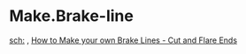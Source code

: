 # Make.Brake-line
[sch:](https://www.youtube.com/results?search_query=make+your+own+brake+line) , [How to Make your own Brake Lines - Cut and Flare Ends](https://youtu.be/VP_iNHdry0I)
